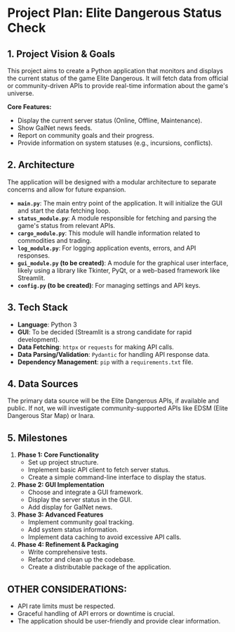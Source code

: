 # Project Plan: Elite Dangerous Status Check

## 1. Project Vision & Goals

This project aims to create a Python application that monitors and displays the current status of the game Elite Dangerous. It will fetch data from official or community-driven APIs to provide real-time information about the game's universe.

**Core Features:**
- Display the current server status (Online, Offline, Maintenance).
- Show GalNet news feeds.
- Report on community goals and their progress.
- Provide information on system statuses (e.g., incursions, conflicts).

## 2. Architecture

The application will be designed with a modular architecture to separate concerns and allow for future expansion.

- **`main.py`**: The main entry point of the application. It will initialize the GUI and start the data fetching loop.
- **`status_module.py`**: A module responsible for fetching and parsing the game's status from relevant APIs.
- **`cargo_module.py`**: This module will handle information related to commodities and trading.
- **`log_module.py`**: For logging application events, errors, and API responses.
- **`gui_module.py` (to be created)**: A module for the graphical user interface, likely using a library like Tkinter, PyQt, or a web-based framework like Streamlit.
- **`config.py` (to be created)**: For managing settings and API keys.

## 3. Tech Stack
- **Language**: Python 3
- **GUI**: To be decided (Streamlit is a strong candidate for rapid development).
- **Data Fetching**: `httpx` or `requests` for making API calls.
- **Data Parsing/Validation**: `Pydantic` for handling API response data.
- **Dependency Management**: `pip` with a `requirements.txt` file.

## 4. Data Sources

The primary data source will be the Elite Dangerous APIs, if available and public. If not, we will investigate community-supported APIs like EDSM (Elite Dangerous Star Map) or Inara.

## 5. Milestones

1.  **Phase 1: Core Functionality**
    -   Set up project structure.
    -   Implement basic API client to fetch server status.
    -   Create a simple command-line interface to display the status.
2.  **Phase 2: GUI Implementation**
    -   Choose and integrate a GUI framework.
    -   Display the server status in the GUI.
    -   Add display for GalNet news.
3.  **Phase 3: Advanced Features**
    -   Implement community goal tracking.
    -   Add system status information.
    -   Implement data caching to avoid excessive API calls.
4.  **Phase 4: Refinement & Packaging**
    -   Write comprehensive tests.
    -   Refactor and clean up the codebase.
    -   Create a distributable package of the application.

## OTHER CONSIDERATIONS:

- API rate limits must be respected.
- Graceful handling of API errors or downtime is crucial.
- The application should be user-friendly and provide clear information.

